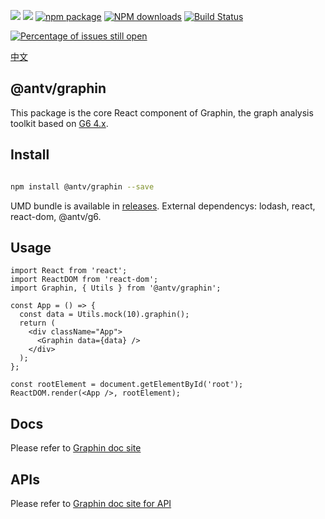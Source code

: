 ![](https://img.shields.io/badge/language-typescript-red.svg)
![](https://img.shields.io/badge/license-MIT-000000.svg)
[![npm package](https://img.shields.io/npm/v/@antv/graphin.svg)](https://www.npmjs.com/package/@antv/graphin)
[![NPM downloads](http://img.shields.io/npm/dm/@antv/graphin.svg)](https://npmjs.org/package/@antv/graphin)
[![Build Status](https://travis-ci.org/antvis/graphin.svg?branch=master)](https://travis-ci.org/antvis/graphin)

[![Percentage of issues still open](http://isitmaintained.com/badge/open/antvis/graphin.svg)](http://isitmaintained.com/project/antvis/graphin 'Percentage of issues still open')

[中文](./README-zh.CN.md)

## @antv/graphin

This package is the core React component of Graphin, the graph analysis toolkit based on [G6 4.x](https://github.com/antvis/g6).

## Install

```bash

npm install @antv/graphin --save

```

UMD bundle is available in [releases](https://github.com/antvis/Graphin/releases). External dependencys: lodash, react, react-dom, @antv/g6.

## Usage

```tsx
import React from 'react';
import ReactDOM from 'react-dom';
import Graphin, { Utils } from '@antv/graphin';

const App = () => {
  const data = Utils.mock(10).graphin();
  return (
    <div className="App">
      <Graphin data={data} />
    </div>
  );
};

const rootElement = document.getElementById('root');
ReactDOM.render(<App />, rootElement);
```

## Docs

Please refer to [Graphin doc site](https://graphin.antv.vision/zh/)

## APIs

Please refer to [Graphin doc site for API](https://graphin.antv.vision/zh/docs/api/graphin)
